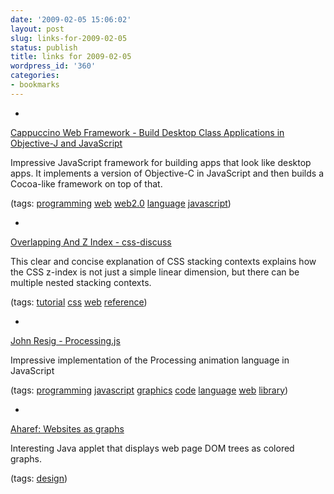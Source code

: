 ```yaml
---
date: '2009-02-05 15:06:02'
layout: post
slug: links-for-2009-02-05
status: publish
title: links for 2009-02-05
wordpress_id: '360'
categories:
- bookmarks
---
```


  *


[Cappuccino Web Framework - Build Desktop Class Applications in Objective-J and JavaScript](http://cappuccino.org/)


Impressive JavaScript framework for building apps that look like desktop apps.  It implements a version of Objective-C in JavaScript and then builds a Cocoa-like framework on top of that.


(tags: [programming](http://delicious.com/eob/programming) [web](http://delicious.com/eob/web) [web2.0](http://delicious.com/eob/web2.0) [language](http://delicious.com/eob/language) [javascript](http://delicious.com/eob/javascript))


  *


[Overlapping And Z Index - css-discuss](http://css-discuss.incutio.com/?page=OverlappingAndZIndex)


This clear and concise explanation of CSS stacking contexts explains how the CSS z-index is not just a simple linear dimension, but there can be multiple nested stacking contexts.


(tags: [tutorial](http://delicious.com/eob/tutorial) [css](http://delicious.com/eob/css) [web](http://delicious.com/eob/web) [reference](http://delicious.com/eob/reference))


  *


[John Resig -   Processing.js](http://ejohn.org/blog/processingjs/)


Impressive implementation of the Processing animation language in JavaScript


(tags: [programming](http://delicious.com/eob/programming) [javascript](http://delicious.com/eob/javascript) [graphics](http://delicious.com/eob/graphics) [code](http://delicious.com/eob/code) [language](http://delicious.com/eob/language) [web](http://delicious.com/eob/web) [library](http://delicious.com/eob/library))


  *


[Aharef: Websites as graphs](http://www.aharef.info/2006/05/websites_as_graphs.htm)


Interesting Java applet that displays web page DOM trees as colored graphs.


(tags: [design](http://delicious.com/eob/design))



